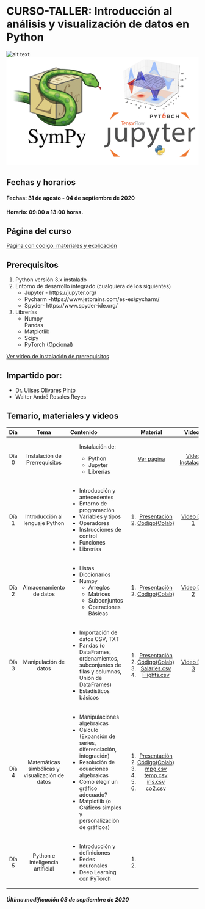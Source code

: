  # CURSO-TALLER: Introducción al análisis y visualización de datos en Python

![alt text](https://github.com/ulises1229/INTRO-R-ENESJ/blob/master/figs/header.png)
![alt text](figs/python.png)

## Fechas y horarios
#### Fechas: 31 de agosto - 04 de septiembre de 2020 
#### Horario: 09:00 a 13:00 horas.
## Página del curso
[Página con código, materiales y explicación](http://132.247.186.49/)

## Prerequisitos
<ol><li>Python versión 3.x instalado</li><li>Entorno de desarrollo integrado (cualquiera de los siguientes)<ul><li>Jupyter - https://jupyter.org/</li><li>Pycharm -https://www.jetbrains.com/es-es/pycharm/</li><li>Spyder- https://www.spyder-ide.org/</li></ul></li> <li>Librerías <ul><li>Numpy</li>Pandas<li>Matplotlib</li><li>Scipy</li><li>PyTorch (Opcional)</li></ul></li></ol>

[Ver video de instalación de prerequisitos](https://www.youtube.com/watch?v=1ETiwXo0lg4&feature=emb_title)

## Impartido por:
<ul>
  <li> Dr. Ulises Olivares Pinto</li>
  <li> Walter André Rosales Reyes</li>
</ul>

## Temario, materiales y videos

| Día        | Tema           | Contenido  |  Material   | Videos | 
| :-------------: |:-------------:|:-----| :-----:|:-----: |
| Día 0       | Instalación de Prerrequisitos | <ul>Instalación de:<ul><li>Python</li><li>Jupyter</li><li>Librerías</li><ul></ul> | [Ver página](http://132.247.186.49/) | [Video Instalación](https://www.youtube.com/watch?v=1ETiwXo0lg4&feature=emb_title)|
| Día 1      | Introducción al lenguaje Python| <ul> <li> Introducción y antecedentes</li> <li> Entorno de programación</li> <li> Variables y tipos</li> <li>Operadores</li> <li>Instrucciones de control</li> <li>Funciones</li> <li>Librerías</li>  </ul>|  <ol><li> [Presentación](pdf/dia1.pdf)</li> <li>[Código(Colab)](code/día1.ipynb)</li> </ol> | [Video Día 1](https://youtu.be/DpYoRBKDXts)|
| Día 2      |  Almacenamiento de datos | <ul> <li> Listas </li>   <li> Diccionarios </li> <li> Numpy <ul><li>Arreglos</li><li>Matrices</li><li>Subconjuntos</li><li>Operaciones Básicas</li></ul> </ul> |  <ol><li>[Presentación](pdf/dia2.pdf)</li> <li>[Código(Colab)](code/día2.ipynb)</li></ol>| [Video Día 2](https://youtu.be/gQL5qNcYkc0)|
| Día 3      | Manipulación de datos | <ul> <li> Importación de datos CSV, TXT </li> <li> Pandas (o	DataFrames, ordenamientos, subconjuntos de filas y columnas, Unión de DataFrames)</li> <li>Estadísticos básicos </li></ul>  |  <ol><li>[Presentación](pdf/dia3.pdf)</li> <li>[Código(Colab)](code/día3.ipynb)</li><li>[Salaries.csv](data/salaries.csv)</li><li>[Flights.csv](data/flights.csv)</li></ol>  | [Video Día 3](https://youtu.be/_uobzsoGYYs)|
| Día 4      | Matemáticas simbólicas y visualización de datos| <ul>  <li> Manipulaciones algebraicas</li> <li> Cálculo (Expansión de series, diferenciación, integración) </li> <li> Resolución de ecuaciones algebraicas</li> <li> Cómo elegir un gráfico adecuado? </li> <li> Matplotlib (o	Gráficos simples y personalización de gráficos)</li></ul>| <ol><li>[Presentación](pdf/dia4.pdf)</li> <li>[Código(Colab)](code/día4.ipynb)</li> <li>[mpg.csv](data/mpg.csv)</li> <li>[temp.csv](data/temp.csv)</li> <li>[iris.csv](data/iris.csv)</li> <li>[co2.csv](data/co2.csv)</li></ol>| |
| Día 5      | Python e inteligencia artificial | <ul> <li> Introducción y definiciones</li> <li> Redes neuronales</li> <li> Deep Learning con PyTorch</li></ul> |  <ol><li></li> <li></li></ol>   | |

##### Última modificación 03 de septiembre de 2020

